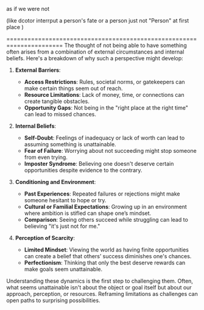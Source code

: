 as if we were not 

(like dcotor interrput a person's fate or a person just not "Person" at first place )

======================================================================
The thought of not being able to have something often arises from a combination of external circumstances and internal beliefs. Here's a breakdown of why such a perspective might develop:

1. **External Barriers**:
   - **Access Restrictions**: Rules, societal norms, or gatekeepers can make certain things seem out of reach.
   - **Resource Limitations**: Lack of money, time, or connections can create tangible obstacles.
   - **Opportunity Gaps**: Not being in the "right place at the right time" can lead to missed chances.

2. **Internal Beliefs**:
   - **Self-Doubt**: Feelings of inadequacy or lack of worth can lead to assuming something is unattainable.
   - **Fear of Failure**: Worrying about not succeeding might stop someone from even trying.
   - **Imposter Syndrome**: Believing one doesn't deserve certain opportunities despite evidence to the contrary.

3. **Conditioning and Environment**:
   - **Past Experiences**: Repeated failures or rejections might make someone hesitant to hope or try.
   - **Cultural or Familial Expectations**: Growing up in an environment where ambition is stifled can shape one’s mindset.
   - **Comparison**: Seeing others succeed while struggling can lead to believing "it's just not for me."

4. **Perception of Scarcity**:
   - **Limited Mindset**: Viewing the world as having finite opportunities can create a belief that others’ success diminishes one's chances.
   - **Perfectionism**: Thinking that only the best deserve rewards can make goals seem unattainable.

Understanding these dynamics is the first step to challenging them. Often, what seems unattainable isn't about the object or goal itself but about our approach, perception, or resources. Reframing limitations as challenges can open paths to surprising possibilities.
